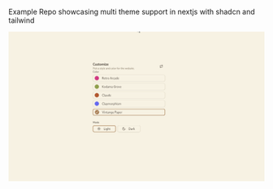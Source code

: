 Example Repo showcasing multi theme support in nextjs with shadcn and tailwind

![demo gif](./public/demo.gif)
